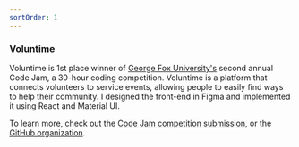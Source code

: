 ```yaml
---
sortOrder: 1
---
```


### Voluntime

Voluntime is 1st place winner of [George Fox University's](https://www.georgefox.edu/) second annual Code Jam, a 30-hour coding competition. Voluntime is a platform that connects volunteers to service events, allowing people to easily find ways to help their community. I designed the front-end in Figma and implemented it using React and Material UI.

To learn more, check out the [Code Jam competition submission](https://devpost.com/software/top-secret-team-3-project-title), or the [GitHub organization](https://github.com/Voluntime).

<image-row>

<nuxt-img preset="default" src="/voluntime/voluntime1.jpg"></nuxt-img>
<nuxt-img preset="default" src="/voluntime/voluntime2.jpg"></nuxt-img>

</image-row>